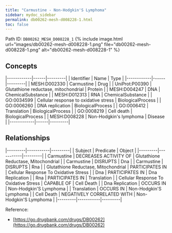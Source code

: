 ```yaml
---
title: "Carmustine - Non-Hodgkin'S Lymphoma"
sidebar: mydoc_sidebar
permalink: db00262-mesh-d008228-1.html
toc: false 
---
```



Path ID: `DB00262_MESH_D008228_1`
{% include image.html url="images/db00262-mesh-d008228-1.png" file="db00262-mesh-d008228-1.png" alt="db00262-mesh-d008228-1" %}

## Concepts

|------------|------|---------|
| Identifier | Name | Type    |
|------------|------|---------|
| MESH:D002330 | Carmustine | Drug |
| UniProt:P00390 | Glutathione reductase, mitochondrial | Protein |
| MESH:D004247 | DNA | ChemicalSubstance |
| MESH:D012313 | RNA | ChemicalSubstance |
| GO:0034599 | Cellular response to oxidative stress | BiologicalProcess |
| GO:0006260 | DNA replication | BiologicalProcess |
| GO:0006412 | Translation | BiologicalProcess |
| GO:0008219 | Cell death | BiologicalProcess |
| MESH:D008228 | Non-Hodgkin's lymphoma | Disease |
|------------|------|---------|

## Relationships

|---------|-----------|---------|
| Subject | Predicate | Object  |
|---------|-----------|---------|
| Carmustine | DECREASES ACTIVITY OF | Glutathione Reductase, Mitochondrial |
| Carmustine | DISRUPTS | Dna |
| Carmustine | DISRUPTS | Rna |
| Glutathione Reductase, Mitochondrial | PARTICIPATES IN | Cellular Response To Oxidative Stress |
| Dna | PARTICIPATES IN | Dna Replication |
| Rna | PARTICIPATES IN | Translation |
| Cellular Response To Oxidative Stress | CAPABLE OF | Cell Death |
| Dna Replication | OCCURS IN | Non-Hodgkin'S Lymphoma |
| Translation | OCCURS IN | Non-Hodgkin'S Lymphoma |
| Cell Death | NEGATIVELY CORRELATED WITH | Non-Hodgkin'S Lymphoma |
|---------|-----------|---------|

Reference: 
  - [https://go.drugbank.com/drugs/DB00262](https://go.drugbank.com/drugs/DB00262)
